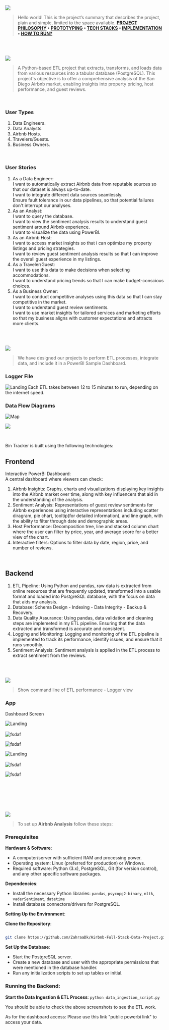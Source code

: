 
<img  src="./readme/title1.svg"/>

<div>

> Hello world! This is the project’s summary that describes the project, plain and simple, limited to the space available.
**[PROJECT PHILOSOPHY](#project-philosophy) • [PROTOTYPING](#prototyping) • [TECH STACKS](#stacks) • [IMPLEMENTATION](#demo) • [HOW TO RUN?](#run)**

</div> 
  

<br><br>

<!-- project philosophy -->

<a  name="philosophy" ></a>
<img  src="./readme/title2.svg" id="project-philosophy"/>

> A Python-based ETL project that extracts, transforms, and loads data from various resources into a tabular database (PostgreSQL). This project's objective is to offer a comprehensive analysis of the San Diego Airbnb market, enabling insights into property pricing, host performance, and guest reviews. 

<br>

  

### User Types

 

1. Data Engineers.
2. Data Analysts.
3. Airbnb Hosts.
4. Travelers/Guests.
5. Business Owners.
  

<br>

  

### User Stories

  
1. As a Data Engineer: <br>
	I want to automatically extract Airbnb data from reputable sources so that our dataset is always up-to-date. <br>
	I want to integrate different data sources seamlessly. <br>
	Ensure fault tolerance in our data pipelines, so that potential failures don't interrupt our analyses. <br>
2. As an Analyst: <br>
	I want to query the database. <br>
	I want to view the sentiment analysis results to understand guest sentiment around Airbnb experience. <br>
	I want to visualize the data using PowerBI. <br>
3. As an Airbnb Host: <br>
	I want to access market insights so that i can optimize my property listings and pricing strategies. <br>
	I want to review guest sentiment analysis results so that I can improve the overall guest experience in my listings. <br>
4. As a Traveler/Guest: <br>
	I want to use this data to make decisions when selecting accommodations. <br>
	I want to understand pricing trends so that I can make budget-conscious choices. <br>
5. As a Business Owner: <br>
	I want to conduct competitive analyses using this data so that I can stay competitive in the market. <br>
	I want to understand guest review sentiments. <br>
	I want to use market insights for tailored services and marketing efforts so that my business aligns with customer expectations and attracts more clients. <br>


<br><br>

<!-- Prototyping -->
<img  src="./readme/title3.svg"  id="prototyping"/>

> We have designed our projects to perform ETL processes, integrate data, and include it in a PowerBI Sample Dashboard.

  

### Logger File

  



 ![Landing](screenshots\logging_trial.png)
Each ETL takes between 12 to 15 minutes to run, depending on the internet speed. 
  
  

### Data Flow Diagrams

  



![Map](screenshots\db_schema_airbnb.png)
  
  


  

<!-- Tech stacks -->

<a  name="stacks"></a>
<img  src="./readme/title4.svg" id="stacks" />

<br>

  

Bin Tracker is built using the following technologies:

  

## Frontend

Interactive PowerBI Dashboard: <br>
A central dashboard where viewers can check: <br>

1. Airbnb Insights: Graphs, charts and visualizations displaying key insights into the Airbnb market over time, along with key influencers that aid in the understanding of the analysis.
2. Sentiment Analysis: Representations of guest review sentiments for Airbnb experiences using interactive representations including scatter diragram, pie chart, tooltip(for detailed information), and line graph, with the ability to filter through date and demographic areas. 
3. Host Performance: Decomposition tree, line and stacked column chart where the user can filter by price, year, and average score for a better view of the chart. 
4. Interactive filters: Options to filter data by date, region, price, and number of reviews. 


  

<br>

  

## Backend

1. ETL Pipeline: Using Python and pandas, raw data is extracted from online resources that are frequently updated, transformed into a usable format and loaded into PostgreSQL database, with the focus on data that aids my analysis.
2. Database: Schema Design - Indexing - Data Integrity - Backup & Recovery.
3. Data Quality Assurance: Using pandas, data validation and cleaning steps are implemeted in my ETL pipeline. Ensuring that the data extracted and transformed is accurate and consistent.
4. Logging and Monitoring: Logging and monitoring of the ETL pipeline is implemented to track its performance, identify issues, and ensure that it runs smoothly.
5. Sentiment Analysis: Sentiment analysis is applied in the ETL process to extract sentiment from the reviews. 

<br>

<br>

  

<!-- Implementation -->

<a  name="Demo"  ></a>
<img  src="./readme/title5.svg" id="#demo"/>

> Show command line of ETL performance - Logger view

  
### App


 Dashboard Screen 

![Landing](screenshots\airbnb_1.png) 
<br><br> ![fsdaf](screenshots\airbnb_2.png) 
 
![fsdaf](screenshots\airbnb_3.png) 


 ![Landing](screenshots\airbnb_4.png) <br><br> ![fsdaf](screenshots\airbnb_4_1.png) 


 ![fsdaf](screenshots\airbnb_5.png)

  
  

<br><br>



<!-- | Data Transfer Demo |

| ---|

| ![fsdaf](./readme/implementation/arduino_data.png) | -->

<br><br>


<!-- How to run -->

<a  name="run"  ></a>
<img  src="./readme/title6.svg" id="run"/>
  

> To set up **Airbnb Analysis** follow these steps:

### Prerequisites


**Hardware & Software**:

-   A computer/server with sufficient RAM and processing power.
-   Operating system: Linux (preferred for production) or Windows.
-   Required software: Python (3.x), PostgreSQL, Git (for version control), and any other specific software packages.
  
  

**Dependencies**:

-   Install the necessary Python libraries: `pandas`, `psycopg2-binary`, `nltk`, `vaderSentiment`, `datetime`
-   Install database connectors/drivers for PostgreSQL.
  

**Setting Up the Environment**:

**Clone the Repository**:


```sh

git clone https://github.com/ZahraaDk/Airbnb-Full-Stack-Data-Project.git

```

  
**Set Up the Database**:

-   Start the PostgreSQL server.
-   Create a new database and user with the appropriate permissions that were mentioned in the database handler.
-   Run any initialization scripts to set up tables or initial.

### **Running the Backend**:

**Start the Data Ingestion & ETL Process**:
`python data_ingestion_script.py`


You should be able to check the above screenshots to see the ETL work.

As for the dashboard access: Please use this link "public powerbi link" to access your data.
